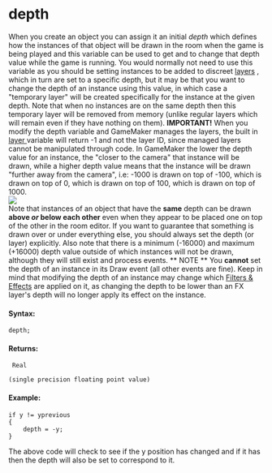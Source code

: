 # depth

When you create an object you can assign it an initial *depth* which
defines how the instances of that object will be drawn in the room when
the game is being played and this variable can be used to get and to
change that depth value while the game is running. You would normally
not need to use this variable as you should be setting instances to be
added to discreet [layers](layer) , which in turn are set to a
specific depth, but it may be that you want to change the depth of an
instance using this value, in which case a "temporary layer" will be
created specifically for the instance at the given depth. Note that when
no instances are on the same depth then this temporary layer will be
removed from memory (unlike regular layers which will remain even if
they have nothing on them). **IMPORTANT!** When you modify the depth
variable and GameMaker manages the layers, the built in [ layer
](layer) variable will return -1 and not the layer ID, since managed
layers cannot be manipulated through code. In GameMaker the lower the
depth value for an instance, the "closer to the camera" that instance
will be drawn, while a higher depth value means that the instance will
be drawn "further away from the camera", i.e: -1000 is drawn on top of
-100, which is drawn on top of 0, which is drawn on top of 100, which is
drawn on top of 1000.  
![](https://gms.magecorn.com/Manual/assets/Images/Scripting_Reference/GML/Reference/Instances/depth_image.png)  
Note that instances of an object that have the **same** depth can be
drawn **above *or* below each other** even when they appear to be placed
one on top of the other in the room editor. If you want to guarantee
that something is drawn over or under everything else, you should always
set the depth (or layer) explicitly. Also note that there is a minimum
(-16000) and maximum (+16000) depth value outside of which instances
will not be drawn, although they will still exist and process events. **
NOTE ** You **cannot** set the depth of an instance in its Draw event
(all other events are fine). Keep in mind that modifying the depth of an
instance may change which [Filters &
Effects](../../../../../The_Asset_Editors/Room_Properties/Filters_and_Effects)
are applied on it, as changing the depth to be lower than an FX layer's
depth will no longer apply its effect on the instance.

#### Syntax:

``` gml
depth;
```

#### Returns:

``` gml
 Real

(single precision floating point value)
```

#### Example:

``` gml
if y != yprevious
{
    depth = -y;
}
```

The above code will check to see if the y position has changed and if it
has then the depth will also be set to correspond to it.
